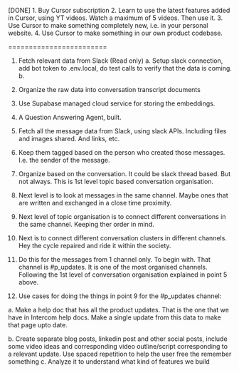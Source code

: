 [DONE] 1. Buy Cursor subscription
2. Learn to use the latest features added in Cursor, using YT videos. Watch a maximum of 5 videos. Then use it.
3. Use Cursor to make something completely new, i.e. in your personal website.
4. Use Cursor to make something in our own product codebase.



========================
1. Fetch relevant data from Slack (Read only)
    a. Setup slack connection, add bot token to .env.local, do test calls to verify that the data is coming.
    b. 
2. Organize the raw data into conversation transcript documents



1. Use Supabase managed cloud service for storing the embeddings.

2. A Question Answering Agent, built.

3. Fetch all the message data from Slack, using slack APIs. Including files and images shared. And links, etc.

4. Keep them tagged based on the person who created those messages. I.e. the sender of the message.

5. Organize based on the conversation. It could be slack thread based. But not always. This is 1st level topic based conversation organisation.

6. Next level is to look at messages in the same channel. Maybe ones that are written and exchanged in a close time proximity.
7. Next level of topic organisation is to connect different conversations in the same channel. Keeping ther order in mind.

8. Next is to connect different conversation clusters in different channels.
Hey the cycle repaired and ride it within the society.
9. Do this for the messages from 1 channel only. To begin with. That channel is #p_updates. It is one of the most organised channels. Following the 1st level of conversation organisation explained in point 5 above.
10. Use cases for doing the things in point 9 for the #p_updates channel:

a. Make a help doc that has all the product updates. That is the one that we have in Intercom help docs. Make a single update from this data to make that page upto date.

b. Create separate blog posts, linkedin post and other social posts, include some video ideas and corresponding video outline/script corresponding to a relevant update.
Use spaced repetition to help the user free the remember something
c. Analyze it to understand what kind of features we build
